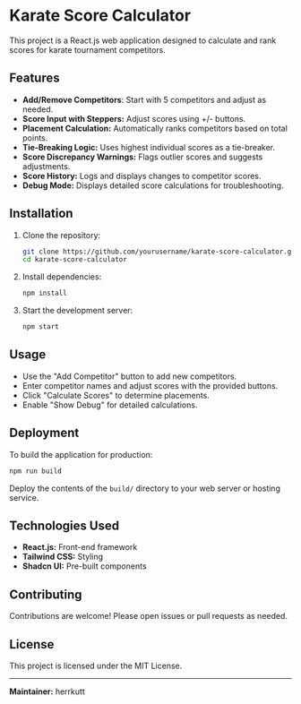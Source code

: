 # Karate Score Calculator

This project is a React.js web application designed to calculate and rank scores for karate tournament competitors.

## Features
- **Add/Remove Competitors**: Start with 5 competitors and adjust as needed.
- **Score Input with Steppers:** Adjust scores using +/- buttons.
- **Placement Calculation:** Automatically ranks competitors based on total points.
- **Tie-Breaking Logic:** Uses highest individual scores as a tie-breaker.
- **Score Discrepancy Warnings:** Flags outlier scores and suggests adjustments.
- **Score History:** Logs and displays changes to competitor scores.
- **Debug Mode:** Displays detailed score calculations for troubleshooting.

## Installation
1. Clone the repository:
   ```bash
   git clone https://github.com/yourusername/karate-score-calculator.git
   cd karate-score-calculator
   ```
2. Install dependencies:
   ```bash
   npm install
   ```
3. Start the development server:
   ```bash
   npm start
   ```

## Usage
- Use the "Add Competitor" button to add new competitors.
- Enter competitor names and adjust scores with the provided buttons.
- Click "Calculate Scores" to determine placements.
- Enable "Show Debug" for detailed calculations.

## Deployment
To build the application for production:
```bash
npm run build
```
Deploy the contents of the `build/` directory to your web server or hosting service.

## Technologies Used
- **React.js:** Front-end framework
- **Tailwind CSS:** Styling
- **Shadcn UI:** Pre-built components

## Contributing
Contributions are welcome! Please open issues or pull requests as needed.

## License
This project is licensed under the MIT License.

---

**Maintainer:** herrkutt
